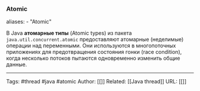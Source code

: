 ### Atomic

aliases: 
	- "Atomic"

В Java **атомарные типы** (Atomic types) из пакета `java.util.concurrent.atomic` предоставляют атомарные (неделимые) операции над переменными. Они используются в многопоточных приложениях для предотвращения состояния гонки (race condition), когда несколько потоков пытаются одновременно изменить общие данные.

---
Tags: #thread #java #atomic
Author: [[]]
Related: [[Java thread]]
URL: [[]]
